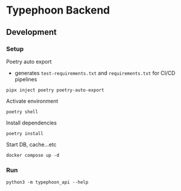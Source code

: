 # Typephoon Backend
## Development
### Setup
Poetry auto export
- generates `test-requirements.txt` and `requirements.txt` for CI/CD pipelines
```
pipx inject poetry poetry-auto-export
```
Activate environment
```
poetry shell
```
Install dependencies
```
poetry install
```
Start DB, cache...etc
```
docker compose up -d
```
### Run
```
python3 -m typephoon_api --help
```
